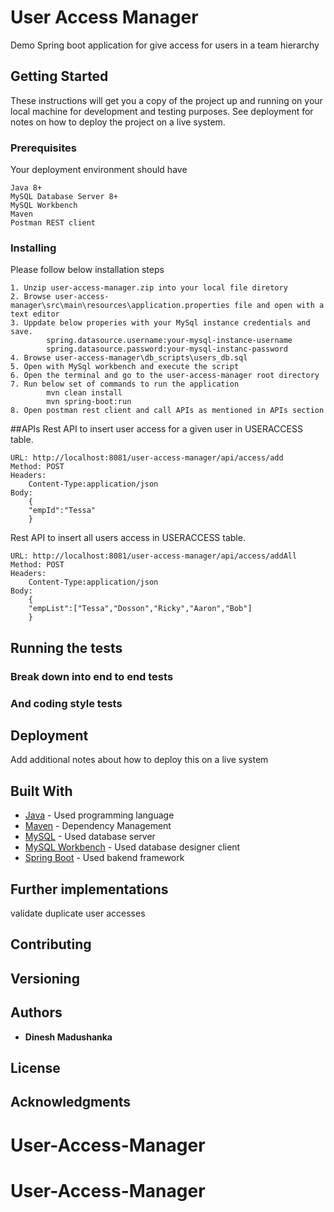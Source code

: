 # User Access Manager

Demo Spring boot application for give access for users in a team hierarchy

## Getting Started

These instructions will get you a copy of the project up and running on your local machine for development and testing purposes. See deployment for notes on how to deploy the project on a live system.

### Prerequisites

Your deployment environment should have 
```
Java 8+
MySQL Database Server 8+
MySQL Workbench
Maven
Postman REST client

```

### Installing

Please follow below installation steps


```
1. Unzip user-access-manager.zip into your local file diretory
2. Browse user-access-manager\src\main\resources\application.properties file and open with a text editor
3. Uppdate below properies with your MySql instance credentials and save.
		spring.datasource.username:your-mysql-instance-username
		spring.datasource.password:your-mysql-instanc-password
4. Browse user-access-manager\db_scripts\users_db.sql  
5. Open with MySql workbench and execute the script
6. Open the terminal and go to the user-access-manager root directory
7. Run below set of commands to run the application
		mvn clean install 
		mvn spring-boot:run
8. Open postman rest client and call APIs as mentioned in APIs section 
```


##APIs
Rest API to insert user access for a given user in USERACCESS table.

```
URL: http://localhost:8081/user-access-manager/api/access/add
Method: POST
Headers:
	Content-Type:application/json
Body:
	{
	"empId":"Tessa"
	}
```

Rest API to insert all users access in USERACCESS table.

```
URL: http://localhost:8081/user-access-manager/api/access/addAll
Method: POST
Headers:
	Content-Type:application/json
Body:
	{
	"empList":["Tessa","Dosson","Ricky","Aaron","Bob"]
	}
```

## Running the tests


### Break down into end to end tests


### And coding style tests


## Deployment

Add additional notes about how to deploy this on a live system

## Built With

* [Java](https://www.oracle.com/sg/java/technologies/javase-downloads.html) - Used programming language
* [Maven](https://maven.apache.org/) - Dependency Management
* [MySQL](https://www.mysql.com/) - Used database server
* [MySQL Workbench](https://www.mysql.com/products/workbench/) - Used database designer client
* [Spring Boot](http://start.spring.io/) - Used bakend framework


## Further implementations

validate duplicate user accesses

## Contributing



## Versioning


## Authors

* **Dinesh Madushanka**



## License



## Acknowledgments

# User-Access-Manager
# User-Access-Manager
